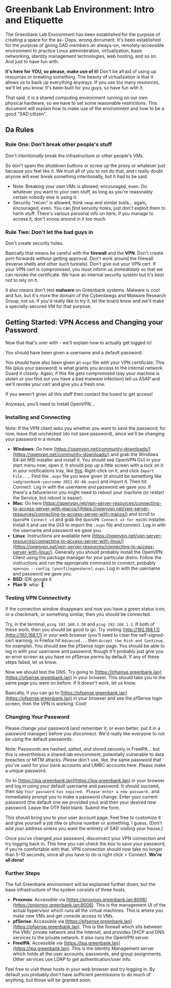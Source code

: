 # Greenbank Lab Environment: Intro and Etiquette

The Greenbank Lab Environment has been established for the purpose of creating a space for the as- Oops, wrong document. It's been established for the purpose of giving SAD members an always-on, remotely-accessible environment to practice Linux administration, virtualization, basic networking, identity management technologies, web hosting, and so on. And just to have fun with.

**It's here for YOU, so please, make use of it!** Don't be afraid of using up resources or breaking something. The beauty of virtualization is that it allows us to back up everything anyways. If you use too many resources, we'll let you know. It's been built for you guys, so have fun with it.

That said, it is a shared computing environment running on our own physical hardware, so we have to set some reasonable restrictions. This document will explain how to make use of the environment and how to be a good "SAD citizen".

## Da Rules

### Rule One: Don't break other people's stuff

Don't *intentionally* break the infrastructure or other people's VMs.

So don't spam the shutdown buttons or screw up the proxy or whatever just because you feel like it. We trust all of you to not do that, and I really doubt anyone will ever break something intentionally, but it had to be said.
- Note: Breaking your *own* VMs is allowed; encouraged, even. Do whatever you want to your own stuff, as long as you're reasonably certain nobody else is using it.
- Security "recon" is allowed, think `nmap` and similar tools... again, encouraged, even. You can *find* security holes, just don't exploit them to harm stuff. There's various personal info on here, if you manage to access it, don't snoop around in it too much.

### Rule Two: Don't let the bad guys in

Don't create security holes.

Basically that means be careful with the **firewall** and the **VPN**. Don't create port-forwards without getting approval. Don't work around the firewall (reverse shells and other such tunnels). Don't give out your VPN cert. If your VPN cert is compromised, you must inform us *immediately* so that we can revoke the certificate. We have an internal security system but it's best not to rely on it.

It also means don't test **malware** on Greenbank systems. Malware is cool and fun, but it's more the domain of the Cyberdawgs and Malware Research Group, not us. If you'd really like to try it, let the board know and we'll make a specially-secured VM for that purpose.

## Getting Started: VPN Access and Changing your Password

Now that that's over with - we'll explain how to actually get logged in!

You should have been given a username and a default password.

You should have also been given an `ovpn` file with your VPN certificate. This file (plus your password) is what grants you access to the internal network. Guard it closely. Again, if this file gets compromised (say your machine is stolen or you find out you have a bad malware infection) tell us ASAP and we'll revoke your cert and give you a fresh one.

If you weren't given all this stuff then contact the board to get access!

Anyways, you'll need to install OpenVPN...

### Installing and Connecting

Note: If the VPN client asks you whether you want to save the password, for now, leave that unchecked (do not save password), since we'll be changing your password in a minute.

- **Windows**: Go here [https://openvpn.net/community-downloads/](https://openvpn.net/community-downloads/) and grab the Windows 64-bit MSI installer and install it. You should see OpenVPN GUI in your start menu now; open it. It should pop up a little screen with a lock on it in your notifications tray, like [this](https://i.imgur.com/6TB126q.png). Right-click on it, and click `Import File...`. Find the `.ovpn` file you were given (it should be something like `sadgreenbank-yourname-2021-02-06.ovpn`) and import it. Then hit Connect. Log in with the username and password we gave you. If there's a failure/error you might need to reboot your machine (or restart the Service, but reboot is easier).
- **Mac**: Go here [https://openvpn.net/vpn-server-resources/connecting-to-access-server-with-macos/](https://openvpn.net/vpn-server-resources/connecting-to-access-server-with-macos/) and scroll to `OpenVPN Connect v3` and grab the `OpenVPN Connect v3 for macOS` installer. Install it and use the GUI to import the `.ovpn` file and connect. Log in with the username and password we gave you.
- **Linux**: Instructions are available here [https://openvpn.net/vpn-server-resources/connecting-to-access-server-with-linux/](https://openvpn.net/vpn-server-resources/connecting-to-access-server-with-linux/). Generally you should probably install the OpenVPN Client using the package manager for your particular distro. Follow the instructions and run the appropriate command to connect, probably `openvpn --config [yourfilegoeshere].ovpn`. Log in with the username and password we gave you.
- **BSD**: IDK google it
- **Plan 9**: wha- 👀

### Testing VPN Connectivity

If the connection window disappears and now you have a green status icon, or a checkmark, or something similar, then you should be connected.

Try, in the terminal, `ping 192.168.1.50` and `ping 192.168.1.1`. If both of these work, then you should be good to go. Try visiting [http://192.168.1.1](http://192.168.1.1) in your web browser (you'll need to clear the self-signed-cert warning; in Firefox hit `Advanced...` then `Accept the Risk and Continue`, for example). You should see the pfSense login page. You should be able to log in with your username and password, though it'll probably just give you an error screen as you have no pfSense perms by default. If any of these steps failed, let us know.

Now we should test the DNS. Try going to [https://pfsense.greenbank.lan](https://pfsense.greenbank.lan) in your browser. This should take you to the same page you were on before. If it doesn't work, let us know.

Basically, if you can go to [https://pfsense.greenbank.lan](https://pfsense.greenbank.lan) in your browser and see the pfSense login screen, then the VPN is working. Cool!

### Changing Your Password

Please change your password (and remember it; or even better, put it in a password manager) before you disconnect. We'd really like everyone to not be using the default passwords.

Note: Passwords are hashed, salted, and stored securely in FreeIPA... but this is nevertheless a shared lab environment, potentially vulnerable to data breaches or MITM attacks. *Please* don't use, like, the same password that you've used for your bank accounts and UMBC accounts here. Please make a unique password.

Go to [https://ipa.greenbank.lan](https://ipa.greenbank.lan) in your browser and log in using your default username and password. It should succeed, then say `Your password has expired. Please enter a new password.` and immediately prompt you to make a password change. Enter your current password (the default one we provided you) and then your desired new password. Leave the OTP field blank. Submit the form.

This should bring you to your user account page. Feel free to customize it and give yourself a job title or phone number or something, I guess. (Don't add your address unless you want the entirety of SAD visiting your house.)

Once you've changed your password, disconnect your VPN connection and try logging back in. This time you can check the box to save your password, if you're comfortable with that. VPN connection should now take no longer than 5-10 seconds, since all you have to do is right click > Connect. **We're all done!**

### Further Steps

The full Greenbank environment will be explained further down, but the base infrastructure of the system consists of three hosts.

- **Proxmox**: Accessible via [https://proxmox.greenbank.lan:8006](https://proxmox.greenbank.lan:8006). This is the management UI of the actual hypervisor which runs all the virtual machines. This is where you make new VMs and get console access to VMs.
- **pfSense**: Accessible via [https://pfsense.greenbank.lan](https://pfsense.greenbank.lan). This is the firewall which sits between the VMs' private network and the Internet, and provides DHCP and DNS services to the private network. It also runs the OpenVPN server.
- **FreeIPA**: Accessible via [https://ipa.greenbank.lan](https://ipa.greenbank.lan). This is the Identity Management server which holds all the user accounts, passwords, and group assignments. Other services use LDAP to get authentication/user info.

Feel free to visit these hosts in your web browser and try logging in. By default you probably don't have sufficient permissions to do much of anything, but those will be granted soon.
